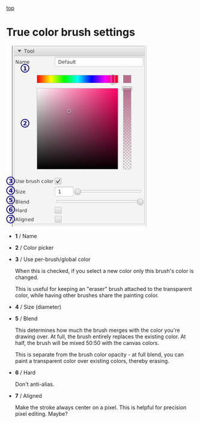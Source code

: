 [top](userguide.md)

# True color brush settings

![True color brush settings](truecolorbrushsettings.jpg)

* **1** / Name

* **2** / Color picker

* **3** / Use per-brush/global color

   When this is checked, if you select a new color only this brush's color is changed.

   This is useful for keeping an "eraser" brush attached to the transparent color, while having other brushes share the painting color.

* **4** / Size (diameter)

* **5** / Blend

   This determines how much the brush merges with the color you're drawing over.  At full, the brush entirely replaces the existing color.  At half, the brush will be mixed 50:50 with the canvas colors.

   This is separate from the brush color opacity - at full blend, you can paint a transparent color over existing colors, thereby erasing.

* **6** / Hard

   Don't anti-alias.

* **7** / Aligned

   Make the stroke always center on a pixel.  This is helpful for precision pixel editing.  Maybe?
